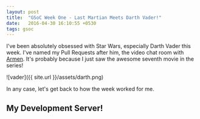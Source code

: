 ```yaml
---
layout: post
title:  "GSoC Week One - Last Martian Meets Darth Vader!"
date:   2016-04-30 16:10:55 +0530
tags: gsoc
---
```

I've been absolutely obsessed with Star Wars, especially Darth Vader this week. I've named my Pull Requests after him, the video chat room with [Armen](https://mozillians.org/en-US/u/armenzg/). It's probably because I just saw the awesome seventh movie in the series!

![vader]({{ site.url }}/assets/darth.png)

In any case, let's get back to how the week worked for me.

## My Development Server!
